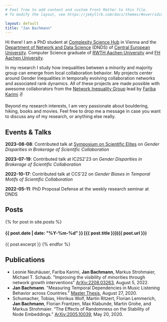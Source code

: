 ```yaml
---
# Feel free to add content and custom Front Matter to this file.
# To modify the layout, see https://jekyllrb.com/docs/themes/#overriding-theme-defaults

layout: default
title: "Jan Bachmann"
---
```

Hi there! I am a PhD student at [Complexity Science Hub](https://csh.ac.at) in Vienna and the [Department of Network and Data Science](https://networkdatascience.ceu.edu/) (DNDS) of [Central European University](https://www.ceu.edu/). Computer Science graduate of [RWTH Aachen University](https://rwth-aachen.de) and [FH Aachen University](https://fh-aachen.de).

In my research I study how inequalities between a minority and majority group can emerge from local collaboration behavior.
My projects center around Gender Inequalities in temporally evolving collaboration networks and associated rank dynamics.
All of these projects are made possible with awesome collaborators from the [Network Inequality Group](https://networkinequality.com/) lead by [Fariba Karimi](https://www.csh.ac.at/researcher/fariba-karimi/) ✌️

Beyond my research interests, I am very passionate about bouldering, hiking, books and movies.
Feel free to drop me a message in case you want to discuss any of my research, or anything else really.

## Events & Talks
__2023-08-08__: Contributed talk at [Symposium on Scientific Elites](http://scientificelites.org/symposium/) on _Gender Disparities in Brokerage of Scientific Collaboration_

__2023-07-19__: Contributed talk at IC2S2'23 on _Gender Disparities in Brokerage of Scientific Collaboration_

__2022-10-17__: Contributed talk at CCS'22 on _Gender Biases in Temporal Motifs of Scientific Collaboration_

__2022-05-11__: PhD Proposal Defense at the weekly research seminar at DNDS

## Posts
{% for post in site.posts %}
#### {{ post.date | date: "%Y-%m-%d" }} [{{ post.title }}]({{ post.url }})
{{ post.excerpt }}
{% endfor %}

## Publications
- Leonie Neuhäuser, Fariba Karimi, __Jan Bachmann__, Markus Strohmaier, Michael T. Schaub. "Improving the visibility of minorities through network growth interventions" [ArXiv:2208.03263](https://arxiv.org/abs/2208.03263), August 5, 2022.
- __Jan Bachmann__. "Measuring Temporal Dependencies in Music Listening Behavior across Countries." [Master Thesis](https://drive.google.com/file/d/1fvGMRu4D), August 27, 2020.
- Schumacher, Tobias, Hinrikus Wolf, Martin Ritzert, Florian Lemmerich, __Jan Bachmann__, Florian Frantzen, Max Klabunde, Martin Grohe, and Markus Strohmaier. “The Effects of Randomness on the Stability of Node Embeddings.” [ArXiv:2005.10039](http://arxiv.org/abs/2005.10039), May 20, 2020.
